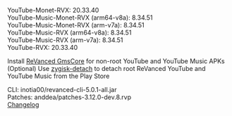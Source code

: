 YouTube-Monet-RVX: 20.33.40  
YouTube-Music-Monet-RVX (arm64-v8a): 8.34.51  
YouTube-Music-Monet-RVX (arm-v7a): 8.34.51  
YouTube-Music-RVX (arm64-v8a): 8.34.51  
YouTube-Music-RVX (arm-v7a): 8.34.51  
YouTube-RVX: 20.33.40  

Install [ReVanced GmsCore](https://github.com/ReVanced/GmsCore/releases/latest) for non-root YouTube and YouTube Music APKs  
(Optional) Use [zygisk-detach](https://github.com/j-hc/zygisk-detach/releases/latest) to detach root ReVanced YouTube and YouTube Music from the Play Store
  
CLI: inotia00/revanced-cli-5.0.1-all.jar  
Patches: anddea/patches-3.12.0-dev.8.rvp  
[Changelog](https://github.com/anddea/revanced-patches/releases/tag/v3.12.0-dev.8)  
